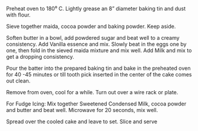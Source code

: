 Preheat oven to 180⁰ C.  Lightly grease an 8” diameter baking tin and dust with flour.
 
Sieve together maida, cocoa powder and baking powder. Keep aside.
 
Soften butter in a bowl, add powdered sugar and beat well to a creamy consistency. Add Vanilla essence and mix. Slowly beat in the eggs one by one, then fold in the sieved maida mixture and mix well.  Add Milk and mix to get a dropping consistency.
 
Pour the batter into the prepared baking tin and bake in the preheated oven for 40 -45 minutes or till tooth pick inserted in the center of the cake comes out clean.
 
Remove from oven, cool for a while. Turn out over a wire rack or plate.
 
For Fudge Icing: Mix together Sweetened Condensed Milk, cocoa powder and butter and beat well. Microwave for 20 seconds, mix well.
 
Spread over the cooled cake and leave to set. Slice and serve